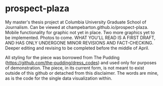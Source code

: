 # prospect-plaza
My master's thesis project at Columbia University Graduate School of Journalism. Can be viewed at champebarton.github.io/prospect-plaza. Mobile functionality for graphic not yet in place. Two more graphics yet to be implemented. Photos to come. WHAT YOU'LL READ IS A FIRST DRAFT, AND HAS ONLY UNDERGONE MINOR REVISIONS AND FACT-CHECKING. Deeper editing and revising to be completed before the middle of April.

All styling for the piece was borrowed from The Pudding (https://github.com/the-pudding/dress_codes) and used only for purposes of demonstration. The piece, in its current form, is not meant to exist outside of this github or detached from this disclaimer. The words are mine, as is the code for the single data visualization within. 
